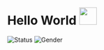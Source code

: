 <!-- markdownlint-disable MD033 MD041 -->
# Hello World <img src="https://media.giphy.com/media/hvRJCLFzcasrR4ia7z/giphy.gif" width="40px">

![Status](https://img.shields.io/badge/Status-Online-248A3D) ![Gender](https://img.shields.io/badge/Gender-%F0%9F%A4%B5-blue)
